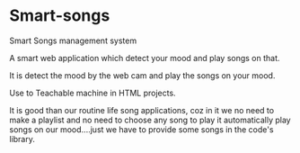 # Smart-songs

Smart Songs management system

A smart web application which detect your mood and play songs on that. 

It is detect the mood by the web cam and play the songs on your mood.


Use to Teachable machine in HTML projects.

It is good than our routine life song applications, coz in it we no need to make a playlist and no need to choose any song to play it automatically play songs on our mood....just we have to provide some songs in the code's library. 
